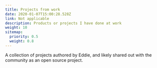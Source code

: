 ```yaml
---
title: Projects from work
date: 2020-01-07T15:00:28.528Z
link: Not applicable
description: Products or projects I have done at work
weight: 10
sitemap:
  priority: 0.5
  weight: 0.8
---
```

<!--

This page represents the landing page for "creations" section. It is also shown under the homepage header for "creations". It should be therefore relatively short and sweet.

\-->



<p>A collection of projects authored by Eddie, and likely shared out with the community as an open source project.</p>
